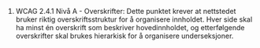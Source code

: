 1. WCAG 2.4.1 Nivå A - Overskrifter: Dette punktet krever at nettstedet bruker riktig overskriftsstruktur for å organisere innholdet. Hver side skal ha minst én overskrift som beskriver hovedinnholdet, og etterfølgende overskrifter skal brukes hierarkisk for å organisere underseksjoner.